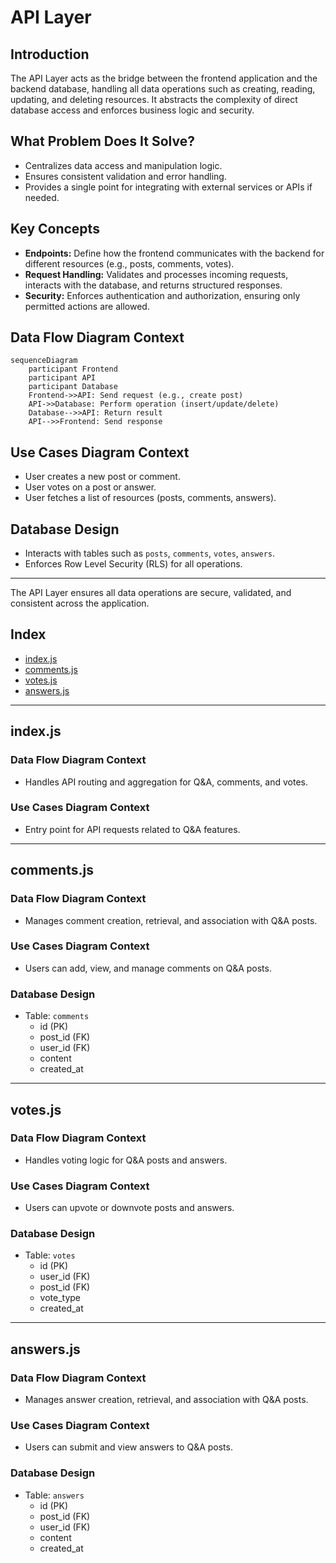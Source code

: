 # API Layer

## Introduction
The API Layer acts as the bridge between the frontend application and the backend database, handling all data operations such as creating, reading, updating, and deleting resources. It abstracts the complexity of direct database access and enforces business logic and security.

## What Problem Does It Solve?
- Centralizes data access and manipulation logic.
- Ensures consistent validation and error handling.
- Provides a single point for integrating with external services or APIs if needed.

## Key Concepts
- **Endpoints:** Define how the frontend communicates with the backend for different resources (e.g., posts, comments, votes).
- **Request Handling:** Validates and processes incoming requests, interacts with the database, and returns structured responses.
- **Security:** Enforces authentication and authorization, ensuring only permitted actions are allowed.

## Data Flow Diagram Context
```mermaid
sequenceDiagram
    participant Frontend
    participant API
    participant Database
    Frontend->>API: Send request (e.g., create post)
    API->>Database: Perform operation (insert/update/delete)
    Database-->>API: Return result
    API-->>Frontend: Send response
```

## Use Cases Diagram Context
- User creates a new post or comment.
- User votes on a post or answer.
- User fetches a list of resources (posts, comments, answers).

## Database Design
- Interacts with tables such as `posts`, `comments`, `votes`, `answers`.
- Enforces Row Level Security (RLS) for all operations.

---
The API Layer ensures all data operations are secure, validated, and consistent across the application.

## Index
- [index.js](#indexjs)
- [comments.js](#commentsjs)
- [votes.js](#votesjs)
- [answers.js](#answersjs)

---

## index.js

### Data Flow Diagram Context
- Handles API routing and aggregation for Q&A, comments, and votes.

### Use Cases Diagram Context
- Entry point for API requests related to Q&A features.

---

## comments.js

### Data Flow Diagram Context
- Manages comment creation, retrieval, and association with Q&A posts.

### Use Cases Diagram Context
- Users can add, view, and manage comments on Q&A posts.

### Database Design
- Table: `comments`
  - id (PK)
  - post_id (FK)
  - user_id (FK)
  - content
  - created_at

---

## votes.js

### Data Flow Diagram Context
- Handles voting logic for Q&A posts and answers.

### Use Cases Diagram Context
- Users can upvote or downvote posts and answers.

### Database Design
- Table: `votes`
  - id (PK)
  - user_id (FK)
  - post_id (FK)
  - vote_type
  - created_at

---

## answers.js

### Data Flow Diagram Context
- Manages answer creation, retrieval, and association with Q&A posts.

### Use Cases Diagram Context
- Users can submit and view answers to Q&A posts.

### Database Design
- Table: `answers`
  - id (PK)
  - post_id (FK)
  - user_id (FK)
  - content
  - created_at 